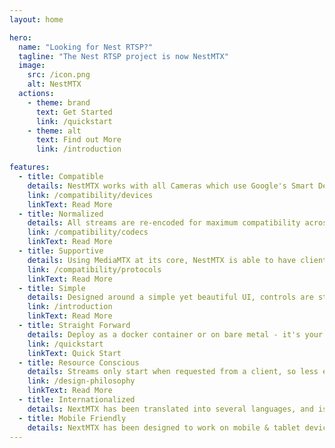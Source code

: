 ```yaml
---
layout: home

hero:
  name: "Looking for Nest RTSP?"
  tagline: "The Nest RTSP project is now NestMTX"
  image:
    src: /icon.png
    alt: NestMTX
  actions:
    - theme: brand
      text: Get Started
      link: /quickstart
    - theme: alt
      text: Find out More
      link: /introduction

features:
  - title: Compatible
    details: NestMTX works with all Cameras which use Google's Smart Device Management API's, including smart displays and doorbell cameras.
    link: /compatibility/devices
    linkText: Read More
  - title: Normalized
    details: All streams are re-encoded for maximum compatibility across the largest number of streaming protocols
    link: /compatibility/codecs
    linkText: Read More
  - title: Supportive
    details: Using MediaMTX at its core, NestMTX is able to have clients connect through a variety of protocols
    link: /compatibility/protocols
    linkText: Read More
  - title: Simple
    details: Designed around a simple yet beautiful UI, controls are straightforward while providing relevant and useful information
    link: /introduction
    linkText: Read More
  - title: Straight Forward
    details: Deploy as a docker container or on bare metal - it's your choice, and it's easy to do.
    link: /quickstart
    linkText: Quick Start
  - title: Resource Conscious
    details: Streams only start when requested from a client, so less energy is used by the devices and fewer host resources are utilized to stream
    link: /design-philosophy
    linkText: Read More
  - title: Internationalized
    details: NextMTX has been translated into several languages, and is capable of being translated into any language desired.
  - title: Mobile Friendly
    details: NextMTX has been designed to work on mobile & tablet devices without additional modification. So go ahead, enable your camera feed from your phone! 
---
```


